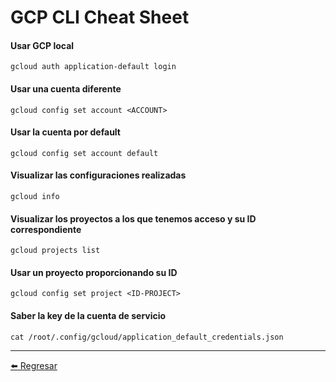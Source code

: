 # GCP CLI Cheat Sheet

#### Usar GCP local
```
gcloud auth application-default login
```

#### Usar una cuenta diferente
```
gcloud config set account <ACCOUNT>
```

#### Usar la cuenta por default
```
gcloud config set account default
```

#### Visualizar las configuraciones realizadas
```
gcloud info
```

#### Visualizar los proyectos a los que tenemos acceso y su ID correspondiente
```
gcloud projects list
```

#### Usar un proyecto proporcionando su ID
```
gcloud config set project <ID-PROJECT>
```

#### Saber la key de la cuenta de servicio
```
cat /root/.config/gcloud/application_default_credentials.json
```

---

[:arrow_left: Regresar](https://github.com/m4lal0/cheatsheets)